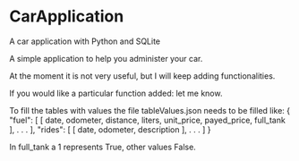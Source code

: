# CarApplication
A car application with Python and SQLite

A simple application to help you administer your car.

At the moment it is not very useful, but I will keep adding functionalities.

If you would like a particular function added: let me know.

To fill the tables with values the file tableValues.json needs to be filled like:
{
    "fuel": [
        [ date, odometer,  distance, liters, unit_price, payed_price, full_tank ],
        .
        .
        .
    ],
    "rides": [
        [ date, odometer, description ],
        .
        .
        .
    ]
}

In full_tank a 1 represents True, other values False.
